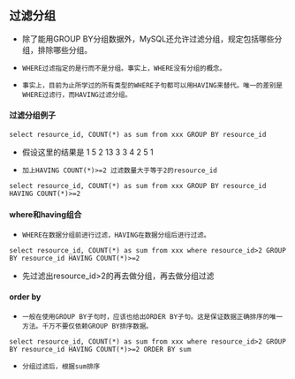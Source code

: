 ## 过滤分组
* 除了能用GROUP BY分组数据外，MySQL还允许过滤分组，规定包括哪些分组，排除哪些分组。

* `WHERE过滤指定的是行而不是分组。事实上，WHERE没有分组的概念。`

* `事实上，目前为止所学过的所有类型的WHERE子句都可以用HAVING来替代。唯一的差别是WHERE过滤行，而HAVING过滤分组。`

#### 过滤分组例子
```mysql
select resource_id, COUNT(*) as sum from xxx GROUP BY resource_id
```
* 假设这里的结果是
  1	5
  2	13
  3	3
  4	2
  5	1

* `加上HAVING COUNT(*)>=2 过滤数量大于等于2的resource_id`
```mysql
select resource_id, COUNT(*) as sum from xxx GROUP BY resource_id HAVING COUNT(*)>=2
```

#### where和having组合
* `WHERE在数据分组前进行过滤，HAVING在数据分组后进行过滤。`
```mysql
select resource_id, COUNT(*) as sum from xxx where resource_id>2 GROUP BY resource_id HAVING COUNT(*)>=2
```
* 先过滤出resource_id>2的再去做分组，再去做分组过滤

#### order by
* `一般在使用GROUP BY子句时，应该也给出ORDER BY子句。这是保证数据正确排序的唯一方法。千万不要仅依赖GROUP BY排序数据。`
```mysql
select resource_id, COUNT(*) as sum from xxx where resource_id>2 GROUP BY resource_id HAVING COUNT(*)>=2 ORDER BY sum
```
* `分组过滤后，根据sum排序`



